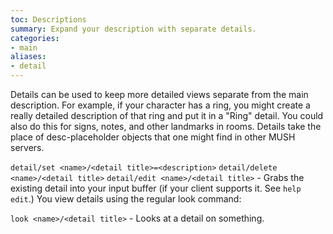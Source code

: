 ```yaml
---
toc: Descriptions
summary: Expand your description with separate details.
categories:
- main
aliases:
- detail
---
```

Details can be used to keep more detailed views separate from the main description.  For example, if your character has a ring, you might create a really detailed description of that ring and put it in a "Ring" detail.  You could also do this for signs, notes, and other landmarks in rooms.  Details take the place of desc-placeholder objects that one might find in other MUSH servers.

`detail/set <name>/<detail title>=<description>`
`detail/delete <name>/<detail title>`
`detail/edit <name>/<detail title>` - Grabs the existing detail into your input 
       buffer (if your client supports it.  See `help edit`.)
 You view details using the regular look command:

`look <name>/<detail title>` - Looks at a detail on something.
